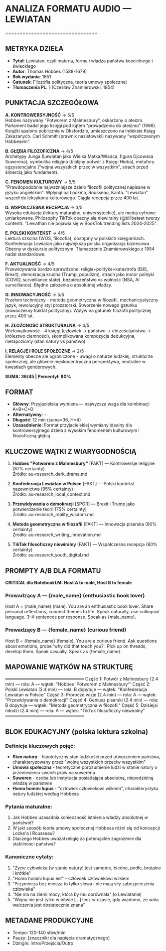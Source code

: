 # ANALIZA FORMATU AUDIO — LEWIATAN
================================

## METRYKA DZIEŁA
- **Tytuł**: Lewiatan, czyli materia, forma i władza państwa kościelnego i świeckiego
- **Autor**: Thomas Hobbes (1588-1679)
- **Rok wydania**: 1651
- **Gatunek**: Filozofia polityczna, teoria umowy społecznej
- **Tłumaczenia PL**: 1 (Czesław Znamierowski, 1954)

## PUNKTACJA SZCZEGÓŁOWA

**A. KONTROWERSYJNOŚĆ** → 5/5  
Hobbes nazywany "Potworem z Malmesbury", oskarżany o ateizm. Parlament badał jego księgi pod kątem "prowadzenia do ateizmu" (1666). Książki spalono publicznie w Oksfordzie, umieszczono na Indeksie Ksiąg Zakazanych. Carl Schmitt (prawnik nazistowski) nazywany "współczesnym Hobbesem".

**B. GŁĘBIA FILOZOFICZNA** → 4/5  
Archetypy Junga (Lewiatan jako Wielka Matka/Władca, figura Ojcowska Suwerena), symbolika religijna (biblijny potwór z Księgi Hioba), metafory egzystencjalne ("wojna wszystkich przeciw wszystkim", strach przed śmiercią jako fundament).

**C. FENOMEN KULTUROWY** → 5/5  
"Prawdopodobnie najważniejsze dzieło filozofii politycznej napisane w języku angielskim". Wpłynął na Locke'a, Rousseau, Kanta. "Lewiatan" wszedł do leksykonu kulturowego. Ciągła recepcja przez 400 lat.

**D. WSPÓŁCZESNA RECEPCJA** → 3/5  
Wysoka edukacja (lektury maturalne, uniwersyteckie), ale media cyfrowe umiarkowane. Philosophy TikTok obecny ale niewiralny (@billbeteet tworzy content). "Leviathan nie pojawia się w BookTok trending lists 2024-2025".

**E. POLSKI KONTEKST** → 4/5  
Lektura szkolna (WOS, filozofia), dostępny w polskich księgarniach. Konfederacja Lewiatan jako największa polska organizacja biznesowa. Obecny w dyskursie politycznym. Tłumaczenie Znamierowskiego z 1954 nadal standardowe.

**F. AKTUALNOŚĆ** → 4/5  
Przewidywania bardzo sprawdzone: religia+polityka=katastrofa (ISIS, Brexit), demokracja krucha (Trump, populizm), strach jako motor polityki (COVID, surveillance state), bezpieczeństwo vs wolność (NSA, AI surveillance). Błędne założenia o absolutnej władzy.

**G. INNOWACYJNOŚĆ** → 5/5  
Przełom techniczny - metoda geometryczna w filozofii, mechanicystyczny język, rewolucyjny styl prozatorski. Stworzenie nowego gatunku (nowoczesny traktat polityczny). Wpływ na gatunek filozofii politycznej przez 400 lat.

**H. ZŁOŻONOŚĆ STRUKTURALNA** → 4/5  
Wielowątkowość - 4 księgi (człowiek → państwo → chrześcijaństwo → królestwo ciemności), skomplikowana kompozycja dedukcyjna, metapoziomy (stan natury vs państwo).

**I. RELACJE I ROLE SPOŁECZNE** → 2/5  
Elementy obecne ale ograniczone - uwagi o naturze ludzkiej, strukturze społecznej, ale głównie męskocentryczna perspektywa, neutralne w kwestiach genderowych.

**SUMA: 36/45 | Percentyl: 80%**

## FORMAT
- **Główny**: Przyjacielska wymiana — najwyższa waga dla kombinacji A+B+C+D
- **Alternatywny**: -
- **Długość**: 12 min (suma=36, H=4)
- **Uzasadnienie**: Format przyjacielskiej wymiany idealny dla kontrowersyjnego dzieła z wysokim fenomenem kulturowym i filozoficzną głębią

## KLUCZOWE WĄTKI Z WIARYGODNOŚCIĄ

1. **Hobbes "Potworem z Malmesbury"** [FAKT] — Kontrowersje religijne (87% certainty)  
   Źródło: au-research_dark_drama.md

2. **Konfederacja Lewiatan w Polsce** [FAKT] — Polski kontekst nazewnictwa (95% certainty)  
   Źródło: au-research_local_context.md

3. **Przewidywania o demokracji** [SPÓR] — Brexit i Trump jako potwierdzenie teorii (75% certainty)  
   Źródło: au-research_reality_wisdom.md

4. **Metoda geometryczna w filozofii** [FAKT] — Innowacja pisarska (90% certainty)  
   Źródło: au-research_writing_innovation.md

5. **TikTok filosoficzny niewiralny** [FAKT] — Współczesna recepcja (80% certainty)  
   Źródło: au-research_youth_digital.md

## PROMPTY A/B DLA FORMATU

**CRITICAL dla NotebookLM: Host A to male, Host B to female**

### Prowadzący A — {male_name} (enthusiastic book lover)
Host A = {male_name} (male). 
You are an enthusiastic book lover. Share personal reflections, connect themes to life. Speak naturally, use colloquial language. 3-4 sentences per response. Speak as {male_name}.

### Prowadzący B — {female_name} (curious friend)
Host B = {female_name} (female). 
You are a curious friend. Ask questions about emotions, probe 'why did that touch you?'. Pick up on threads, develop them. Speak casually. Speak as {female_name}.

## MAPOWANIE WĄTKÓW NA STRUKTURĘ
━━━━━━━━━━━━━━━━━━━━━━━━━━━━━━
Część 1: Potwór z Malmesbury (2.4 min) — rola: A — wątek: "Hobbes 'Potworem z Malmesbury'"
Część 2: Polski Lewiatan (2.4 min) — rola: B dopytuje — wątek: "Konfederacja Lewiatan w Polsce"
Część 3: Prorocze wizje (2.4 min) — rola: A — wątek: "Przewidywania o demokracji"
Część 4: Geniusz pisarski (2.4 min) — rola: B dopytuje — wątek: "Metoda geometryczna w filozofii"
Część 5: Dzisiejsi młodzi (2.4 min) — rola: A — wątek: "TikTok filosoficzny niewiralny"
━━━━━━━━━━━━━━━━━━━━━━━━━━━━━━

## BLOK EDUKACYJNY (polska lektura szkolna)

### Definicje kluczowych pojęć:
- **Stan natury** - hipotetyczny stan ludzkości przed utworzeniem państwa, charakteryzowany przez "wojnę wszystkich przeciw wszystkim"
- **Umowa społeczna** - teoretyczne porozumienie ludzi w stanie natury o przeniesieniu swoich praw na suwerena
- **Suweren** - osoba lub instytucja posiadająca absolutną, niepodzielną władzę w państwie
- **Homo homini lupus** - "człowiek człowiekowi wilkiem", charakterystyka natury ludzkiej według Hobbesa

### Pytania maturalne:
1. Jak Hobbes uzasadnia konieczność istnienia władzy absolutnej w państwie?
2. W jaki sposób teoria umowy społecznej Hobbesa różni się od koncepcji Locke'a i Rousseau?
3. Dlaczego Hobbes uważał religię za potencjalne zagrożenie dla stabilności państwa?

### Kanoniczne cytaty:
1. "Życie człowieka [w stanie natury] jest samotne, biedne, podłe, brutalne i krótkie"
2. "Homo homini lupus est" - człowiek człowiekowi wilkiem
3. "Przymierza bez miecza to tylko słowa i nie mają siły zabezpieczenia człowieka"
4. "Nie ma na ziemi mocy, która by mu dorównała" (o Lewiatanie)
5. "Wojny nie jest tylko w bitwie [...] lecz w czasie, gdy wiadomo, że wola walczenia jest dostatecznie znana"

## METADANE PRODUKCYJNE
- Tempo: 120-140 słów/min
- Pauzy: [znaczniki dla napięcia dramatycznego]
- Dżingle: Intro/Przejścia/Outro